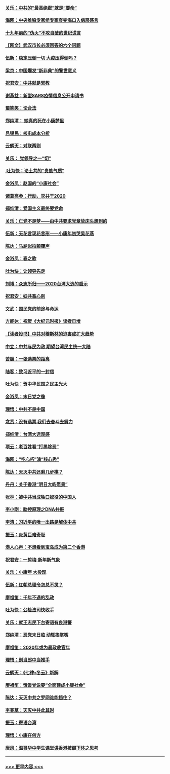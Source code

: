 #### [关乐：中共的“最高绝密”就是“要命”](../pages/nsc993/n11816946.md?t=01241255) 
#### [海网：中央维稳专家组专家夸完海口入病房感言](../pages/nsc993/n11815138.md?t=01241255) 
#### [十九年前的“伪火”不攻自破的世纪谎言](../pages/nsc993/n11813238.md?t=01241255) 
#### [【网文】武汉市长必须回答的六个问题](../pages/nsc993/n11813848.md?t=01241255) 
#### [伍新：稳定压倒一切 大疫压得倒吗？](../pages/nsc993/n11812634.md?t=01241255) 
#### [梁京：中国爆发“新非典”的警世意义](../pages/nsc993/n11812554.md?t=01241255) 
#### [祝君安：中共就是邪教](../pages/nsc993/n11812431.md?t=01241255) 
#### [谢燕益：新型SARS疫情信息公开申请书](../pages/nsc993/n11808840.md?t=01241255) 
#### [蜀笑笑：论合法](../pages/nsc993/n11808064.md?t=01241255) 
#### [郑纯清： 她真的死在小康梦里](../pages/nsc993/n11806623.md?t=01241255) 
#### [吕锡民：核电成本分析](../pages/nsc993/n11806284.md?t=01241255) 
#### [云鹤天：对联两则](../pages/nsc993/n11805957.md?t=01241255) 
#### [关乐： 党领导之一“切”](../pages/nsc993/n11804505.md?t=01241255) 
#### [ 吐为快：论土共的“贵族气质”](../pages/nsc993/n11804490.md?t=01241255) 
#### [金浴凤：赵国的“小康社会”](../pages/nsc993/n11804452.md?t=01241255) 
#### [诸葛高参：行动，灭共于2020](../pages/nsc993/n11804120.md?t=01241255) 
#### [郑纯清：爱国主义最终要党命](../pages/nsc993/n11802197.md?t=01241255) 
#### [关乐：亡党不是梦——由中共要求党章放床头想到的](../pages/nsc993/n11802156.md?t=01241255) 
#### [伍新：无花言现花言形——小康年初哭吴花燕](../pages/nsc993/n11800044.md?t=01241255) 
#### [陈达：马屁似拍颠覆声](../pages/nsc993/n11800010.md?t=01241255) 
#### [金浴凤：春之歌](../pages/nsc993/n11797687.md?t=01241255) 
#### [吐为快：让领导先走](../pages/nsc993/n11797512.md?t=01241255) 
#### [刘博：众志所归——2020台湾大选的启示](../pages/nsc993/n11796878.md?t=01241255) 
#### [祝君安：妖共畜心剖](../pages/nsc993/n11794273.md?t=01241255) 
#### [文武：国民党的前途与命运](../pages/nsc993/n11794198.md?t=01241255) 
#### [方能达：祝贺《大纪元时报》读者日增](../pages/nsc993/n11793807.md?t=01241255) 
#### [【读者投书】中共对穆斯林的迫害成扩大趋势](../pages/nsc993/n11791371.md?t=01241255) 
#### [中立：中共与民为敌 期望台湾民主统一大陆](../pages/nsc993/n11790392.md?t=01241255) 
#### [苦胆：一张选票的距离](../pages/nsc993/n11788914.md?t=01241255) 
#### [陆客：致习近平的一封信](../pages/nsc993/n11788867.md?t=01241255) 
#### [吐为快：贺中华民国之民主光大](../pages/nsc993/n11788618.md?t=01241255) 
#### [金浴凤：末日党之像](../pages/nsc993/n11787475.md?t=01241255) 
#### [理悟：中共不是中国](../pages/nsc993/n11787463.md?t=01241255) 
#### [念贲：没有选票  我们去奋斗去努力](../pages/nsc993/n11787398.md?t=01241255) 
#### [郑纯清：台湾大选观感](../pages/nsc993/n11786210.md?t=01241255) 
#### [项云：老百姓看“打黑除恶”](../pages/nsc993/n11785398.md?t=01241255) 
#### [海网：“空心朽”演“核心秀”](../pages/nsc993/n11783874.md?t=01241255) 
#### [陈达：天灭中共还剩几步棋？](../pages/nsc993/n11783719.md?t=01241255) 
#### [丹丹：关于香港“明日大屿愿景”](../pages/nsc993/n11783273.md?t=01241255) 
#### [张林：被中共当成牲口奴役的中国人](../pages/nsc993/n11782397.md?t=01241255) 
#### [李小刚：脑控原理之DNA共振](../pages/nsc993/n11780962.md?t=01241255) 
#### [李清：习近平的唯一出路是解体中共](../pages/nsc993/n11780866.md?t=01241255) 
#### [振玉：炎黄巨难奇耻](../pages/nsc993/n11779632.md?t=01241255) 
#### [港人心声：不想看到宝岛成为第二个香港](../pages/nsc993/n11778817.md?t=01241255) 
#### [祝君安：一剪梅‧新年新气象](../pages/nsc993/n11776340.md?t=01241255) 
#### [关乐：小康年 大役现](../pages/nsc993/n11774213.md?t=01241255) 
#### [伍新：红朝总理令怎总不灵？](../pages/nsc993/n11770813.md?t=01241255) 
#### [廖祖笙：千年不遇的乱政](../pages/nsc993/n11770373.md?t=01241255) 
#### [吐为快：公检法司快收手](../pages/nsc993/n11770359.md?t=01241255) 
#### [关乐：就王志民下台寄语有良港警](../pages/nsc993/n11769903.md?t=01241255) 
#### [郑纯清：恶党末日临 动辄挨掌嘴](../pages/nsc993/n11769356.md?t=01241255) 
#### [廖祖笙：2020年或为暴政收官年](../pages/nsc993/n11768216.md?t=01241255) 
#### [理悟：别当郎中当推手](../pages/nsc993/n11768243.md?t=01241255) 
#### [云鹤天：《七律▪冬云》新解](../pages/nsc993/n11768204.md?t=01241255) 
#### [廖祖笙：饿饭党说要“全面建成小康社会”](../pages/nsc993/n11767482.md?t=01241255) 
#### [陈达：天灭中共之罗网谁能挡住？](../pages/nsc993/n11767465.md?t=01241255) 
#### [李春草：天灭中共此其时](../pages/nsc993/n11767452.md?t=01241255) 
#### [振玉：寄语台湾](../pages/nsc993/n11767432.md?t=01241255) 
#### [理悟：小康在何方](../pages/nsc993/n11767394.md?t=01241255) 
#### [唐风：温哥华中学生课堂讲香港被踢下体之思考](../pages/nsc993/n11766848.md?t=01241255) 

----
#### [ >>> 更早内容 <<< ](../indexes/nsc993-earlier.md)
